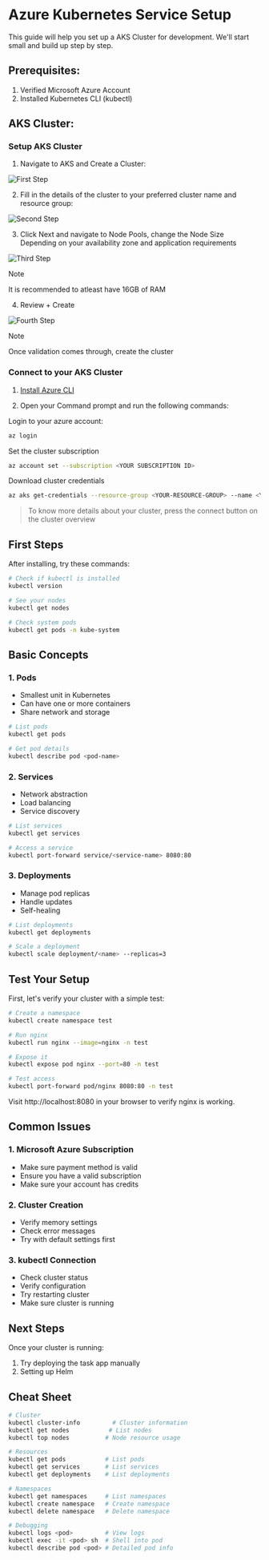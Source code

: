# Azure Kubernetes Service Setup

This guide will help you set up a AKS Cluster for development. We'll start small and build up step by step.

## Prerequisites:

1. Verified Microsoft Azure Account
2. Installed Kubernetes CLI (kubectl)

## AKS Cluster:

### Setup AKS Cluster

1. Navigate to AKS and Create a Cluster:

![First Step](../output/01-01.png)

2. Fill in the details of the cluster to your preferred cluster name and resource group:

![Second Step](../output/01-02.png)

3. Click Next and navigate to Node Pools, change the Node Size Depending on your availability zone and application requirements

![Third Step](../output/01-03.png)

> [!NOTE]
> It is recommended to atleast have 16GB of RAM

4. Review + Create

![Fourth Step](../output/01-04.png)

> [!NOTE]
> Once validation comes through, create the cluster

### Connect to your AKS Cluster

1. [Install Azure CLI](https://learn.microsoft.com/en-us/cli/azure/install-azure-cli?view=azure-cli-latest)

2. Open your Command prompt and run the following commands:

Login to your azure account:
```bash
az login
```

Set the cluster subscription
```bash
az account set --subscription <YOUR SUBSCRIPTION ID>
```

Download cluster credentials
```bash
az aks get-credentials --resource-group <YOUR-RESOURCE-GROUP> --name <YOUR-CLUSTER-NAME> --overwrite-existing
```

> To know more details about your cluster, press the connect button on the cluster overview

## First Steps

After installing, try these commands:

```bash
# Check if kubectl is installed
kubectl version

# See your nodes
kubectl get nodes

# Check system pods
kubectl get pods -n kube-system
```

## Basic Concepts

### 1. Pods
- Smallest unit in Kubernetes
- Can have one or more containers
- Share network and storage

```bash
# List pods
kubectl get pods

# Get pod details
kubectl describe pod <pod-name>
```

### 2. Services
- Network abstraction
- Load balancing
- Service discovery

```bash
# List services
kubectl get services

# Access a service
kubectl port-forward service/<service-name> 8080:80
```

### 3. Deployments
- Manage pod replicas
- Handle updates
- Self-healing

```bash
# List deployments
kubectl get deployments

# Scale a deployment
kubectl scale deployment/<name> --replicas=3
```

## Test Your Setup

First, let's verify your cluster with a simple test:

```bash
# Create a namespace
kubectl create namespace test

# Run nginx
kubectl run nginx --image=nginx -n test

# Expose it
kubectl expose pod nginx --port=80 -n test

# Test access
kubectl port-forward pod/nginx 8080:80 -n test
```

Visit http://localhost:8080 in your browser to verify nginx is working.

## Common Issues

### 1. Microsoft Azure Subscription
- Make sure payment method is valid
- Ensure you have a valid subscription
- Make sure your account has credits

### 2. Cluster Creation
- Verify memory settings
- Check error messages
- Try with default settings first

### 3. kubectl Connection
- Check cluster status
- Verify configuration
- Try restarting cluster
- Make sure cluster is running

## Next Steps

Once your cluster is running:
1. Try deploying the task app manually
2. Setting up Helm

## Cheat Sheet

```bash
# Cluster
kubectl cluster-info         # Cluster information
kubectl get nodes           # List nodes
kubectl top nodes          # Node resource usage

# Resources
kubectl get pods           # List pods
kubectl get services       # List services
kubectl get deployments    # List deployments

# Namespaces
kubectl get namespaces     # List namespaces
kubectl create namespace   # Create namespace
kubectl delete namespace   # Delete namespace

# Debugging
kubectl logs <pod>         # View logs
kubectl exec -it <pod> sh  # Shell into pod
kubectl describe pod <pod> # Detailed pod info
```
